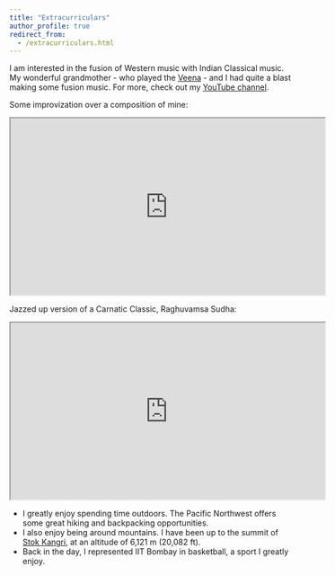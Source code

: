 ```yaml
---
title: "Extracurriculars"
author_profile: true
redirect_from: 
  - /extracurriculars.html
---
```


<!-- TODO -->
I am interested in the fusion of Western music with Indian Classical music.
 My wonderful grandmother -  who played the
 <a href="https://en.wikipedia.org/wiki/Saraswati_veena">Veena</a> - and I had quite a blast making some fusion music.
For more, check out my <a href="https://www.youtube.com/user/krishnap2504">YouTube channel</a>.

Some improvization over a composition of mine:
<iframe width="560" height="315" src="https://www.youtube.com/embed/kD5jvIG-_Oc?list=PLTL1o6iaUvVsrJ-nsY2kvmoS8ljdG1A31" frameborde    r="0" allowfullscreen></iframe>

<br/>

Jazzed up version of a Carnatic Classic, Raghuvamsa Sudha:
 <iframe width="560" height="315" src="https://www.youtube.com/embed/liQpd3IvOVk?list=PLTL1o6iaUvVsrJ-nsY2kvmoS8ljdG1A31" frameborde    r="0" allowfullscreen></iframe>

<br/>

* I greatly enjoy spending time outdoors. The Pacific Northwest offers some great hiking and backpacking opportunities.
* I also enjoy being around mountains. I have been up to the summit of [Stok Kangri](https://en.wikipedia.org/wiki/Stok_Kangri), at an altitude of 6,121 m (20,082 ft). 
* Back in the day, I represented IIT Bombay in basketball, a sport I greatly enjoy.
